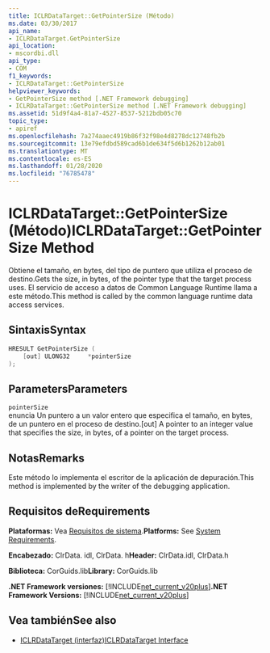 ```yaml
---
title: ICLRDataTarget::GetPointerSize (Método)
ms.date: 03/30/2017
api_name:
- ICLRDataTarget.GetPointerSize
api_location:
- mscordbi.dll
api_type:
- COM
f1_keywords:
- ICLRDataTarget::GetPointerSize
helpviewer_keywords:
- GetPointerSize method [.NET Framework debugging]
- ICLRDataTarget::GetPointerSize method [.NET Framework debugging]
ms.assetid: 51d9f4a4-81a7-4527-8537-5212bdb05c70
topic_type:
- apiref
ms.openlocfilehash: 7a274aaec4919b86f32f98e4d8278dc12748fb2b
ms.sourcegitcommit: 13e79efdbd589cad6b1de634f5d6b1262b12ab01
ms.translationtype: MT
ms.contentlocale: es-ES
ms.lasthandoff: 01/28/2020
ms.locfileid: "76785478"
---
```

# <a name="iclrdatatargetgetpointersize-method"></a><span data-ttu-id="79075-102">ICLRDataTarget::GetPointerSize (Método)</span><span class="sxs-lookup"><span data-stu-id="79075-102">ICLRDataTarget::GetPointerSize Method</span></span>
<span data-ttu-id="79075-103">Obtiene el tamaño, en bytes, del tipo de puntero que utiliza el proceso de destino.</span><span class="sxs-lookup"><span data-stu-id="79075-103">Gets the size, in bytes, of the pointer type that the target process uses.</span></span> <span data-ttu-id="79075-104">El servicio de acceso a datos de Common Language Runtime llama a este método.</span><span class="sxs-lookup"><span data-stu-id="79075-104">This method is called by the common language runtime data access services.</span></span>  
  
## <a name="syntax"></a><span data-ttu-id="79075-105">Sintaxis</span><span class="sxs-lookup"><span data-stu-id="79075-105">Syntax</span></span>  
  
```cpp  
HRESULT GetPointerSize (  
    [out] ULONG32     *pointerSize  
);  
```  
  
## <a name="parameters"></a><span data-ttu-id="79075-106">Parameters</span><span class="sxs-lookup"><span data-stu-id="79075-106">Parameters</span></span>  
 `pointerSize`  
 <span data-ttu-id="79075-107">enuncia Un puntero a un valor entero que especifica el tamaño, en bytes, de un puntero en el proceso de destino.</span><span class="sxs-lookup"><span data-stu-id="79075-107">[out] A pointer to an integer value that specifies the size, in bytes, of a pointer on the target process.</span></span>  
  
## <a name="remarks"></a><span data-ttu-id="79075-108">Notas</span><span class="sxs-lookup"><span data-stu-id="79075-108">Remarks</span></span>  
 <span data-ttu-id="79075-109">Este método lo implementa el escritor de la aplicación de depuración.</span><span class="sxs-lookup"><span data-stu-id="79075-109">This method is implemented by the writer of the debugging application.</span></span>  
  
## <a name="requirements"></a><span data-ttu-id="79075-110">Requisitos de</span><span class="sxs-lookup"><span data-stu-id="79075-110">Requirements</span></span>  
 <span data-ttu-id="79075-111">**Plataformas:** Vea [Requisitos de sistema](../../../../docs/framework/get-started/system-requirements.md).</span><span class="sxs-lookup"><span data-stu-id="79075-111">**Platforms:** See [System Requirements](../../../../docs/framework/get-started/system-requirements.md).</span></span>  
  
 <span data-ttu-id="79075-112">**Encabezado:** ClrData. idl, ClrData. h</span><span class="sxs-lookup"><span data-stu-id="79075-112">**Header:** ClrData.idl, ClrData.h</span></span>  
  
 <span data-ttu-id="79075-113">**Biblioteca:** CorGuids.lib</span><span class="sxs-lookup"><span data-stu-id="79075-113">**Library:** CorGuids.lib</span></span>  
  
 <span data-ttu-id="79075-114">**.NET Framework versiones:** [!INCLUDE[net_current_v20plus](../../../../includes/net-current-v20plus-md.md)]</span><span class="sxs-lookup"><span data-stu-id="79075-114">**.NET Framework Versions:** [!INCLUDE[net_current_v20plus](../../../../includes/net-current-v20plus-md.md)]</span></span>  
  
## <a name="see-also"></a><span data-ttu-id="79075-115">Vea también</span><span class="sxs-lookup"><span data-stu-id="79075-115">See also</span></span>

- [<span data-ttu-id="79075-116">ICLRDataTarget (interfaz)</span><span class="sxs-lookup"><span data-stu-id="79075-116">ICLRDataTarget Interface</span></span>](iclrdatatarget-interface.md)
